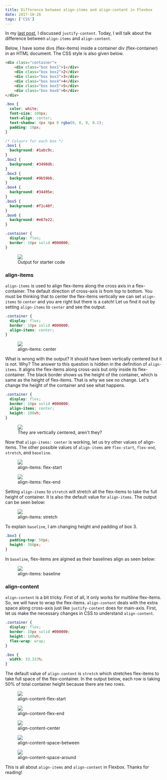```yaml
---
title: Difference between align-items and align-content in Flexbox
date: 2017-10-26
tags: ['CSS']
---
```


<p class="intro">In my <a href="https://anku.netlify.com/blog/justify-content">last post</a>, I discussed <code>justify-content</code>. Today, I will talk about the difference between <code>align-items</code> and <code>align-content</code>.</p>

Below, I have some divs (flex-items) inside a container div (flex-container) in an HTML document. The CSS style is also given below.

```html
<div class="container">
    <div class="box box1">1</div>
    <div class="box box2">2</div>
    <div class="box box3">3</div>
    <div class="box box4">4</div>
    <div class="box box5">5</div>
    <div class="box box6">6</div>
</div>
```

```css
.box {
  color: white;
  font-size: 100px;
  text-align: center;
  text-shadow: 4px 4px 0 rgba(0, 0, 0, 0.1);
  padding: 10px;
}

/* Colours for each box */
.box1 {
  background: #1abc9c;
}
.box2 {
  background: #3498db;
}
.box3 {
  background: #9b59b6;
}
.box4 {
  background: #34495e;
}
.box5 {
  background: #f1c40f;
}
.box6 {
  background: #e67e22;
}

.container {
  display: flex;
  border: 10px solid #000000;
}
```

<figure>
  <img src='./justify-content.png' />
  <figcaption>Output for starter code</figcaption>
</figure>

### align-items

`align-items` is used to align flex-items along the cross axis in a flex-container. The default direction of cross-axis is from top to bottom. You must be thinking that to center the flex-items vertically we can set `align-items` to `center` and you are right but there is a catch! Let us find it out by setting `align-items` to `center` and see the output.

```css
.container {
  display: flex;
  border: 10px solid #000000;
  align-items: center;
}
```

<figure>
  <img src="./align-items.png" />
  <figcaption>align-items: center</figcaption>
</figure>

What is wrong with the output? It should have been vertically centered but it is not. Why? The answer to this question is hidden in the definition of `align-items`. It aligns the flex-items along cross-axis but only inside its flex-container. The black border shows us the height of the container, which is same as the height of flex-items. That is why we see no change. Let's change the height of the container and see what happens.

```css
.container {
  display: flex;
  border: 10px solid #000000;
  align-items: center;
  height: 100vh;
}
```

<figure>
  <img src="./align-items-center.png" />
  <figcaption>They are vertically centered, aren't they?</figcaption>
</figure>

Now that `align-items: center` is working, let us try other values of align-items. The other possible values of `align-items` are `flex-start`, `flex-end`, `stretch`, and `baseline`.

<figure>
  <img src="./align-items-flex-start.png" />
  <figcaption>align-items: flex-start</figcaption>
</figure>

<figure>
  <img src="./align-items-flex-end.png" />
  <figcaption>align-items: flex-end</figcaption>
</figure>

Setting `align-items` to `stretch` will stretch all the flex-items to take the full height of container. It is also the default value for `align-items`. The output can be seen below:

<figure>
  <img src="./align-items-stretch.png" />
  <figcaption>align-items: stretch</figcaption>
</figure>

To explain `baseline`, I am changing height and padding of box 3.

```css
.box3 {
  padding-top: 50px;
  height: 300px;
}
```

In `baseline`, flex-items are algined as their baselines align as seen below:

<figure>
  <img src="./align-items-baseline.png" />
  <figcaption>align-items: baseline</figcaption>
</figure>

### align-content

`align-content` is a bit tricky. First of all, it only works for multiline flex-items. So, we will have to wrap the flex-items. `align-content` deals with the extra space along cross-axis just like `justify-content` does for main-axis. First, let us make the necessary changes in CSS to understand `align-content`.

```css
.container {
  display: flex;
  border: 10px solid #000000;
  height: 100vh;
  flex-wrap: wrap;
}

.box {
  width: 33.333%;
}
```

The default value of `align-content` is `stretch` which stretches flex-items to take full space of the flex-container. In the output below, each row is taking 50% of total container height because there are two rows.

<figure>
  <img src="'/align-content-stretch.png' />
  <figcaption>align-content-stretch</figcaption>
</figure>

The other possible values of `align-content` are `flex-start`, `flex-end`, `center`, `space-between`, and `space-around`. The output for each of these is given below:

<figure>
  <img src="./align-content-flex-start.png" />
  <figcaption>align-content-flex-start</figcaption>
</figure>

<figure>
  <img src="./align-content-flex-end.png" />
  <figcaption>align-content-flex-end</figcaption>
</figure>

<figure>
  <img src="./align-content-center.png" />
  <figcaption>align-content-center</figcaption>
</figure>

<figure>
  <img src="./align-content-space-between.png" />
  <figcaption>align-content-space-between</figcaption>
</figure>

<figure>
  <img src="./align-content-space-around.png" />
  <figcaption>align-content-space-around</figcaption>
</figure>

This is all about `align-items` and `align-content` in Flexbox. Thanks for reading!
